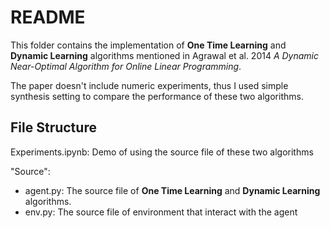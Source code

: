 # README

This folder contains the implementation of **One Time Learning** and **Dynamic Learning** algorithms mentioned in Agrawal et al. 2014 *A Dynamic Near-Optimal Algorithm for Online Linear Programming*.

The paper doesn't include numeric experiments, thus I used simple synthesis setting to compare the performance of these two algorithms.

## File Structure

Experiments.ipynb: Demo of using the source file of these two algorithms

"Source":

+ agent.py: The source file of **One Time Learning** and **Dynamic Learning** algorithms.
+ env.py: The source file of environment that interact with the agent

